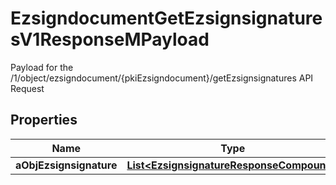 

# EzsigndocumentGetEzsignsignaturesV1ResponseMPayload

Payload for the /1/object/ezsigndocument/{pkiEzsigndocument}/getEzsignsignatures API Request

## Properties

Name | Type | Description | Notes
------------ | ------------- | ------------- | -------------
**aObjEzsignsignature** | [**List&lt;EzsignsignatureResponseCompound&gt;**](EzsignsignatureResponseCompound.md) |  |  [optional]



